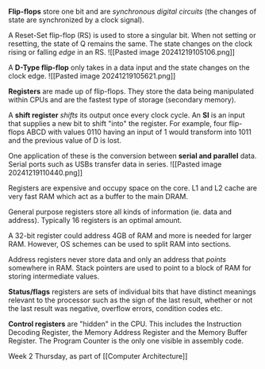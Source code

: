 **Flip-flops** store one bit and are *synchronous digital circuits* (the changes of state are synchronized by a clock signal). 

A Reset-Set flip-flop (RS) is used to store a singular bit. When not setting or resetting, the state of Q remains the same. The state changes on the clock rising or falling *edge* in an RS.
![[Pasted image 20241219105106.png]]

A **D-Type flip-flop** only takes in a data input and the state changes on the clock edge. 
![[Pasted image 20241219105621.png]]

**Registers** are made up of flip-flops. They store the data being manipulated within CPUs and are the fastest type of storage (secondary memory). 

A **shift register** *shifts* its output once every clock cycle. An **SI** is an input that supplies a new bit to shift "into" the register. For example, four flip-flops ABCD with values 0110 having an input of 1 would transform into 1011 and the previous value of D is lost.

One application of these is the conversion between **serial and parallel** data. Serial ports such as USBs transfer data in series. 
![[Pasted image 20241219110440.png]]

 Registers are expensive and occupy space on the core. L1 and L2 cache are very fast RAM which act as a buffer to the main DRAM. 

General purpose registers store all kinds of information (ie. data and address). Typically 16 registers is an optimal amount. 

A 32-bit register could address 4GB of RAM and more is needed for larger RAM. However, OS schemes can be used to split RAM into sections.

Address registers never store data and only an address that *points* somewhere in RAM. Stack pointers are used to point to a block of RAM for storing intermediate values.

**Status/flags** registers are sets of individual bits that have distinct meanings relevant to the processor such as the sign of the last result, whether or not the last result was negative, overflow errors, condition codes etc.

**Control registers** are "hidden" in the CPU. This includes the Instruction Decoding Register, the Memory Address Register and the Memory Buffer Register. The Program Counter is the only one visible in assembly code.

Week 2 Thursday, as part of [[Computer Architecture]]